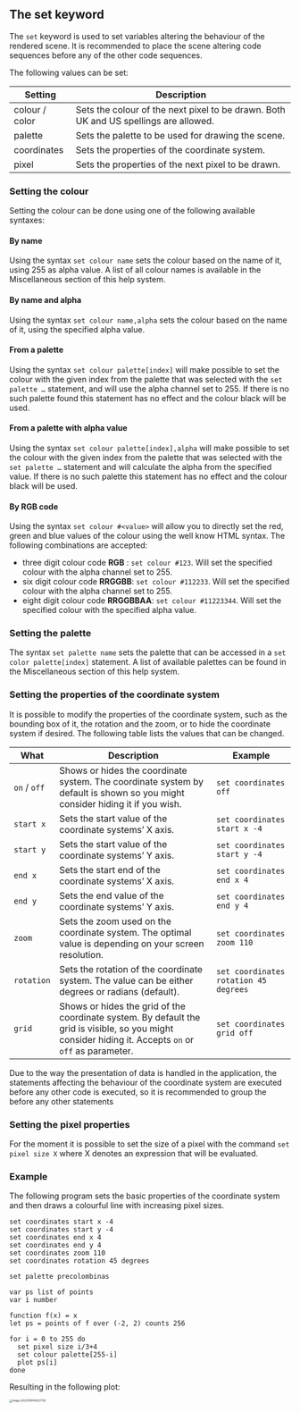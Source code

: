 ## The **set** keyword

The `set` keyword is used to set variables altering the behaviour of the rendered scene. It is recommended to place the scene altering code sequences before any of the other code sequences.

The following values can be set:

| Setting        | Description                                                  |
| -------------- | ------------------------------------------------------------ |
| colour / color | Sets the colour of the next pixel to be drawn. Both UK and US spellings are allowed. |
| palette        | Sets the palette to be used for drawing the scene.           |
| coordinates    | Sets the properties of the coordinate system.                |
| pixel          | Sets the properties of the next pixel to be drawn.           |

### Setting the colour

Setting the colour can be done using one of the following available syntaxes:

#### By name

Using the syntax `set colour name` sets the colour based on the name of it, using 255 as alpha value. A list of all colour names is available in the Miscellaneous section of this help system.

#### By name and alpha

Using the syntax `set colour name,alpha` sets the colour based on the name of it, using the specified alpha value.

#### From a palette

Using the syntax `set colour palette[index]` will make possible to set the colour with the given index from the palette that was selected with the `set palette …` statement, and will use the alpha channel set to 255. If there is no such palette found this statement has no effect and the colour black will be used.

#### From a palette with alpha value

Using the syntax `set colour palette[index],alpha` will make possible to set the colour with the given index from the palette that was selected with the `set palette …` statement and will calculate the alpha from the specified value. If there is no such palette this statement has no effect and the colour black will be used.

#### By RGB code

Using the syntax `set colour #<value>` will allow you to directly set the red, green and blue values of the colour using the well know HTML syntax. The following combinations are accepted:

- three digit colour code **RGB** : `set colour #123`.  Will set the specified colour with the alpha channel set to 255.
- six digit colour code **RRGGBB**: `set colour #112233`. Will set the specified colour with the alpha channel set to 255.
- eight digit colour code **RRGGBBAA**: `set colour #11223344`. Will set the specified colour with the specified alpha value.

### Setting the palette

The syntax `set palette name` sets the palette that can be accessed in a `set color palette[index]` statement. A list of available palettes can be found in the Miscellaneous section of this help system.

### Setting the properties of the coordinate system

It is possible to modify the properties of the coordinate system, such as the bounding box of it, the rotation and the zoom, or to hide the coordinate system if desired. The following table lists the values that can be changed.

| What         | Description                                                  | Example                               |
| ------------ | ------------------------------------------------------------ | ------------------------------------- |
| `on` / `off` | Shows or hides the coordinate system. The coordinate system by default is shown so you might consider hiding it if you wish. | `set coordinates off`                 |
| `start x`    | Sets the start value of the coordinate systems’ X axis.      | `set coordinates start x -4`          |
| `start y`    | Sets the start value of the coordinate systems’ Y axis.      | `set coordinates start y -4`          |
| `end x`      | Sets the start end of the coordinate systems’ X axis.        | `set coordinates end x 4`             |
| `end y`      | Sets the end value of the coordinate systems’ Y axis.        | `set coordinates end y 4`             |
| `zoom`       | Sets the zoom used on the coordinate system. The optimal value is depending on your screen resolution. | `set coordinates zoom 110`            |
| `rotation`   | Sets the rotation of the coordinate system. The value can be either degrees or radians (default). | `set coordinates rotation 45 degrees` |
| `grid`       | Shows or hides the grid of the coordinate system. By default the grid is visible, so you might consider hiding it. Accepts `on` or `off` as parameter. | `set coordinates grid off`            |

Due to the way the presentation of data is handled in the application, the statements affecting the behaviour of the coordinate system are executed before any other code is executed, so it is recommended to group the before any other statements

### Setting the pixel properties

For the moment it is possible to set the size of a pixel with the command `set pixel size X` where X denotes an expression that will be evaluated.

### Example

The following program sets the basic properties of the coordinate system and then draws a colourful line with increasing pixel sizes.

```
set coordinates start x -4
set coordinates start y -4
set coordinates end x 4
set coordinates end y 4
set coordinates zoom 110
set coordinates rotation 45 degrees

set palette precolombinas

var ps list of points
var i number

function f(x) = x
let ps = points of f over (-2, 2) counts 256

for i = 0 to 255 do
  set pixel size i/3+4
  set colour palette[255-i]
  plot ps[i]
done
```

Resulting in the following plot:

<img src="/home/fld/work/p/geodraw/help/mds/imgs/set_1.png" alt="image-20221019145527702" style="zoom:33%;" />
